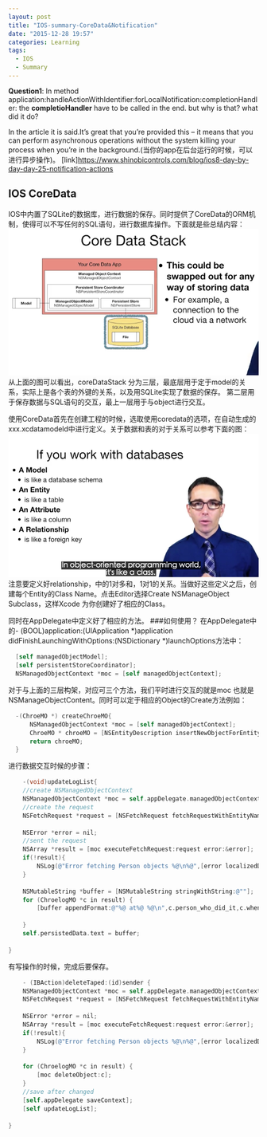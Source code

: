 ```yaml
---
layout: post
title: "IOS-summary-CoreData&Notification"
date: "2015-12-28 19:57"
categories: Learning
tags:
  - IOS
  - Summary
---
```


**Question1**:
In method application:handleActionWithIdentifier:forLocalNotification:completionHandler:
the **completioHandler** have to  be called in the end. but why is that? what did it do?

 In the article it is said.It’s great that you’re provided this – it means that you can perform asynchronous operations without the system killing your process when you’re in the background.(当你的app在后台运行的时候，可以进行异步操作)。
[link]https://www.shinobicontrols.com/blog/ios8-day-by-day-day-25-notification-actions





## IOS CoreData
IOS中内置了SQLite的数据库，进行数据的保存。同时提供了CoreData的ORM机制，使得可以不写任何的SQL语句，进行数据库操作。下面就是些总结内容：
![CoreDataStack](/img/in-post/ios/coreData.png)
从上面的图可以看出，coreDataStack 分为三层，最底层用于定于model的关系，实际上是各个表的外键的关系，以及用SQLite实现了数据的保存。
第二层用于保存数据与SQL语句的交互，最上一层用于与object进行交互。

使用CoreData首先在创建工程的时候，选取使用coredata的选项，在自动生成的xxx.xcdatamodeld中进行定义。关于数据和表的对于关系可以参考下面的图：
![Alt text](/img/in-post/ios/iosORM.png)
注意要定义好relationship，中的1对多和，1对1的关系。当做好这些定义之后，创建每个Entity的Class Name。点击Editor选择Create NSManageObject Subclass，这样Xcode 为你创建好了相应的Class。

同时在AppDelegate中定义好了相应的方法。
###如何使用？
在AppDelegate中的- (BOOL)application:(UIApplication *)application didFinishLaunchingWithOptions:(NSDictionary *)launchOptions方法中：

```objectivec
  [self managedObjectModel];
  [self persistentStoreCoordinator];
  NSManagedObjectContext *moc = [self managedObjectContext];
```

对于与上面的三层构架，对应可三个方法，我们平时进行交互的就是moc 也就是NSManageObjectContent。同时可以定于相应的Object的Create方法例如：

```objectivec
  -(ChroeMO *) createChroeMO{
      NSManagedObjectContext *moc = [self managedObjectContext];
      ChroeMO * chroeMO = [NSEntityDescription insertNewObjectForEntityForName:@"Chroes" inManagedObjectContext:moc];
      return chroeMO;
  }

```

进行数据交互时候的步骤：

```objectivec
	-(void)updateLogList{
	//create NSManagedObjectContext
    NSManagedObjectContext *moc = self.appDelegate.managedObjectContext;
    //create the request
    NSFetchRequest *request = [NSFetchRequest fetchRequestWithEntityName:@"ChroeLog"];

    NSError *error = nil;
    //sent the request
    NSArray *result = [moc executeFetchRequest:request error:&error];
    if(!result){
        NSLog(@"Error fetching Person objects %@\n%@",[error localizedDescription], [error userInfo]);
    }

    NSMutableString *buffer = [NSMutableString stringWithString:@""];
    for (ChroelogMO *c in result) {
        [buffer appendFormat:@"%@ at%@ %@\n",c.person_who_did_it,c.when,c.chore_done,nil];

    }
    self.persistedData.text = buffer;

}
```
有写操作的时候，完成后要保存。

```objectivec
	- (IBAction)deleteTaped:(id)sender {
    NSManagedObjectContext *moc = self.appDelegate.managedObjectContext;
    NSFetchRequest *request = [NSFetchRequest fetchRequestWithEntityName:@"ChroeLog"];

    NSError *error = nil;
    NSArray *result = [moc executeFetchRequest:request error:&error];
    if(!result){
        NSLog(@"Error fetching Person objects %@\n%@",[error localizedDescription], [error userInfo]);
    }

    for (ChroelogMO *c in result) {
        [moc deleteObject:c];
    }
    //save after changed
    [self.appDelegate saveContext];
    [self updateLogList];

}
```
